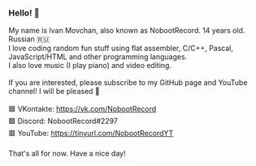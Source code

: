 ### Hello! 👋

<!--
**NobootRecord/NobootRecord** is a ✨ _special_ ✨ repository because its `README.md` (this file) appears on your GitHub profile.

Here are some ideas to get you started:

- 🔭 I’m currently working on ...
- 🌱 I’m currently learning ...
- 👯 I’m looking to collaborate on ...
- 🤔 I’m looking for help with ...
- 💬 Ask me about ...
- 📫 How to reach me: ...
- 😄 Pronouns: ...
- ⚡ Fun fact: ...
-->

My name is Ivan Movchan, also known as NobootRecord. 14 years old. Russian :ru: \
I love coding random fun stuff using flat assembler, C/C++, Pascal, JavaScript/HTML and other programming languages.\
I also love music (I play piano) and video editing.\
\
If you are interested, please subscribe to my GitHub page and YouTube channel! I will be pleased 🙂\
\
🟦 VKontakte: https://vk.com/NobootRecord \
🟪 Discord: NobootRecord#2297 \
🟥 YouTube: https://tinyurl.com/NobootRecordYT \
\
That's all for now. Have a nice day!
